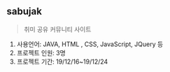 sabujak
-------
>취미 공유 커뮤니티 사이트
1. 사용언어: JAVA, HTML , CSS, JavaScript, JQuery 등
2. 프로젝트 인원: 3명
3. 프로젝트 기간: 19/12/16~19/12/24
